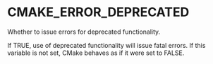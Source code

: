   

# CMAKE_ERROR_DEPRECATED  
Whether to issue errors for deprecated functionality.  

If TRUE, use of deprecated functionality will issue fatal errors.
If this variable is not set, CMake behaves as if it were set to FALSE.  

